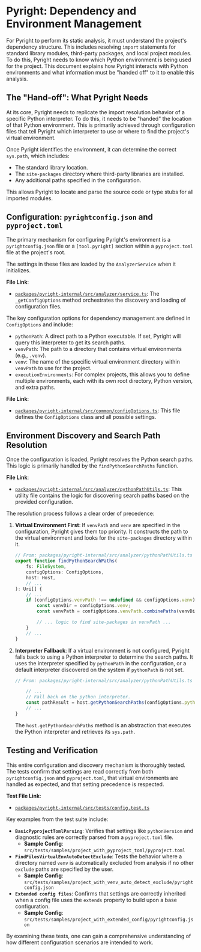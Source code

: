 # Pyright: Dependency and Environment Management

For Pyright to perform its static analysis, it must understand the project's dependency structure. This includes resolving `import` statements for standard library modules, third-party packages, and local project modules. To do this, Pyright needs to know which Python environment is being used for the project. This document explains how Pyright interacts with Python environments and what information must be "handed off" to it to enable this analysis.

## The "Hand-off": What Pyright Needs

At its core, Pyright needs to replicate the import resolution behavior of a specific Python interpreter. To do this, it needs to be "handed" the location of that Python environment. This is primarily achieved through configuration files that tell Pyright which interpreter to use or where to find the project's virtual environment.

Once Pyright identifies the environment, it can determine the correct `sys.path`, which includes:
- The standard library location.
- The `site-packages` directory where third-party libraries are installed.
- Any additional paths specified in the configuration.

This allows Pyright to locate and parse the source code or type stubs for all imported modules.

## Configuration: `pyrightconfig.json` and `pyproject.toml`

The primary mechanism for configuring Pyright's environment is a `pyrightconfig.json` file or a `[tool.pyright]` section within a `pyproject.toml` file at the project's root.

The settings in these files are loaded by the `AnalyzerService` when it initializes.

**File Link**:
- [`packages/pyright-internal/src/analyzer/service.ts`](packages/pyright-internal/src/analyzer/service.ts): The `_getConfigOptions` method orchestrates the discovery and loading of configuration files.

The key configuration options for dependency management are defined in `ConfigOptions` and include:

- `pythonPath`: A direct path to a Python executable. If set, Pyright will query this interpreter to get its search paths.
- `venvPath`: The path to a directory that contains virtual environments (e.g., `.venv`).
- `venv`: The name of the specific virtual environment directory within `venvPath` to use for the project.
- `executionEnvironments`: For complex projects, this allows you to define multiple environments, each with its own root directory, Python version, and extra paths.

**File Link**:
- [`packages/pyright-internal/src/common/configOptions.ts`](packages/pyright-internal/src/common/configOptions.ts): This file defines the `ConfigOptions` class and all possible settings.

## Environment Discovery and Search Path Resolution

Once the configuration is loaded, Pyright resolves the Python search paths. This logic is primarily handled by the `findPythonSearchPaths` function.

**File Link**:
- [`packages/pyright-internal/src/analyzer/pythonPathUtils.ts`](packages/pyright-internal/src/analyzer/pythonPathUtils.ts): This utility file contains the logic for discovering search paths based on the provided configuration.

The resolution process follows a clear order of precedence:

1.  **Virtual Environment First**: If `venvPath` and `venv` are specified in the configuration, Pyright gives them top priority. It constructs the path to the virtual environment and looks for the `site-packages` directory within it.

    ```typescript
    // From: packages/pyright-internal/src/analyzer/pythonPathUtils.ts
    export function findPythonSearchPaths(
        fs: FileSystem,
        configOptions: ConfigOptions,
        host: Host,
        // ...
    ): Uri[] {
        // ...
        if (configOptions.venvPath !== undefined && configOptions.venv) {
            const venvDir = configOptions.venv;
            const venvPath = configOptions.venvPath.combinePaths(venvDir);

            // ... logic to find site-packages in venvPath ...
        }
        // ...
    }
    ```

2.  **Interpreter Fallback**: If a virtual environment is not configured, Pyright falls back to using a Python interpreter to determine the search paths. It uses the interpreter specified by `pythonPath` in the configuration, or a default interpreter discovered on the system if `pythonPath` is not set.

    ```typescript
    // From: packages/pyright-internal/src/analyzer/pythonPathUtils.ts

        // ...
        // Fall back on the python interpreter.
        const pathResult = host.getPythonSearchPaths(configOptions.pythonPath, importLogger);
        // ...
    }
    ```
    The `host.getPythonSearchPaths` method is an abstraction that executes the Python interpreter and retrieves its `sys.path`.

## Testing and Verification

This entire configuration and discovery mechanism is thoroughly tested. The tests confirm that settings are read correctly from both `pyrightconfig.json` and `pyproject.toml`, that virtual environments are handled as expected, and that setting precedence is respected.

**Test File Link**:
- [`packages/pyright-internal/src/tests/config.test.ts`](packages/pyright-internal/src/tests/config.test.ts)

Key examples from the test suite include:

- **`BasicPyprojectTomlParsing`**: Verifies that settings like `pythonVersion` and diagnostic rules are correctly parsed from a `pyproject.toml` file.
  - **Sample Config**: `src/tests/samples/project_with_pyproject_toml/pyproject.toml`
- **`FindFilesVirtualEnvAutoDetectExclude`**: Tests the behavior where a directory named `venv` is automatically excluded from analysis if no other `exclude` paths are specified by the user.
  - **Sample Config**: `src/tests/samples/project_with_venv_auto_detect_exclude/pyrightconfig.json`
- **`Extended config files`**: Confirms that settings are correctly inherited when a config file uses the `extends` property to build upon a base configuration.
  - **Sample Config**: `src/tests/samples/project_with_extended_config/pyrightconfig.json`

By examining these tests, one can gain a comprehensive understanding of how different configuration scenarios are intended to work.
